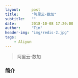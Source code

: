 ```yaml
---
layout:     post
title:      "阿里云-数加"
subtitle:   ""
date:       2018-10-08 17:20:00
author:     "Tim"
header-img: "img/redis-2.jpg"
tags:
    - Aliyun
---
```


> 阿里云-数加

### 简介

